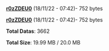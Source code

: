 [**r0zZDEU0**](/data/r0zZDEU0.txt) (18/11/22 - 07:42)- 752 bytes

[**r0zZDEU0**](/data/r0zZDEU0.txt) (18/11/22 - 07:42)- 752 bytes

**Total Datas**: 3662

**Total Size**: 19.99 MB / 20.0 MB